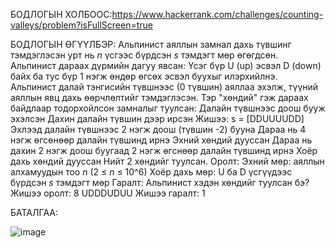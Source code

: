 БОДЛОГЫН ХОЛБООС:https://www.hackerrank.com/challenges/counting-valleys/problem?isFullScreen=true

БОДЛОГЫН ӨГҮҮЛБЭР: Альпинист аяллын замнал дахь түвшинг тэмдэглэсэн урт нь *n* үсгээс бүрдсэн *s* тэмдэгт мөр өгөгдсөн. Альпинист дараах дүрмийн дагуу явсан:
Үсэг бүр U (up) эсвэл D (down) байх ба тус бүр 1 нэгж өндөр өгсөх эсвэл буухыг илэрхийлнэ. Альпинист далай тэнгисийн түвшнээс (0 түвшин) аяллаа эхэлж, 
түүний аяллын явц дахь өөрчлөлтийг тэмдэглэсэн. Тэр "хөндий" гэж дараах байдлаар тодорхойлсон замналыг туулсан:
Далайн түвшнээс доош бууж эхэлсэн
Дахин далайн түвшин дээр ирсэн
Жишээ:
s = [DDUUUUDD]
Эхлээд далайн түвшнээс 2 нэгж доош (түвшин -2) бууна
Дараа нь 4 нэгж өгсөнөөр далайн түвшинд ирнэ
Эхний хөндий дууссан
Дараа нь дахин 2 нэгж доош буугаад 2 нэгж өгснөөр далайн түвшинд ирнэ
Хоёр дахь хөндий дууссан
Нийт 2 хөндийг туулсан.
Оролт:
Эхний мөр: аяллын алхамуудын тоо *n* (2 ≤ *n* ≤ 10^6)
Хоёр дахь мөр: U ба D үсгүүдээс бүрдсэн *s* тэмдэгт мөр
Гаралт:
Альпинист хэдэн хөндийг туулсан бэ?
Жишээ оролт:
8
UDDDUDUU
Жишээ гаралт:
1


БАТАЛГАА: 


 ![image](https://github.com/user-attachments/assets/8fc6f863-25f4-49eb-83c6-3712b31aabcb)
